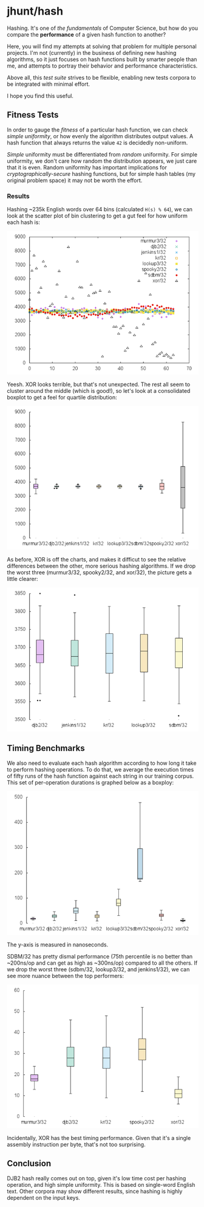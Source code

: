 jhunt/hash
==========

Hashing.  It's one of _the fundamentals_ of Computer Science, but
how do you compare the **performance** of a given hash function to
another?

Here, you will find my attempts at solving that problem for
multiple personal projects.  I'm not (currently) in the business
of defining new hashing algorithms, so it just focuses on hash
functions built by smarter people than me, and attempts to portray
their behavior and performance characteristics.

Above all, this _test suite_ strives to be flexible, enabling new
tests corpora to be integrated with minimal effort.

I hope you find this useful.

Fitness Tests
-------------

In order to gauge the _fitness_ of a particular hash function, we
can check _simple uniformity_, or how evenly the algorithm
distributes output values.  A hash function that always returns
the value `42` is decidedly non-uniform.

_Simple_ uniformity must be differentiated from _random_
uniformity.  For simple uniformity, we don't care how random the
distribution appears, we just care that it is even.  Random
uniformity has important implications for
_cryptographically-secure_ hashing functions, but for simple hash
tables (my original problem space) it may not be worth the effort.

### Results

Hashing ~235k English words over 64 bins (calculated `H(s) % 64`),
we can look at the scatter plot of bin clustering to get a gut
feel for how uniform each hash is:

![Scatter Plot](viz/bins/scatter.png)

Yeesh.  XOR looks terrible, but that's not unexpected.  The rest
all seem to cluster around the middle (which is good!), so let's
look at a consolidated boxplot to get a feel for quartile
distribution:

![Simple Uniformity Boxplot](viz/bins/boxplot.png)

As before, XOR is off the charts, and makes it difficut to see the
relative differences between the other, more serious hashing
algorithms.  If we drop the worst three (murmur3/32, spooky2/32,
and xor/32), the picture gets a little clearer:

![Box Plot (top performers)](viz/bins/fast.png)


Timing Benchmarks
-----------------

We also need to evaluate each hash algorithm according to how long
it take to perform hashing operations.  To do that, we average the
execution times of fifty runs of the hash function against each
string in our training corpus.  This set of per-operation
durations is graphed below as a boxploy:

![Execution Times](viz/ns/boxplot.png)

The y-axis is measured in nanoseconds.

SDBM/32 has pretty dismal performance (75th percentile is no
better than ~200ns/op and can get as high as ~300ns/op) compared
to all the others.  If we drop the worst three (sdbm/32,
lookup3/32, and jenkins1/32), we can see more nuance between the
top performers:

![Execution Times (top performers)](viz/ns/fast.png)

Incidentally, XOR has the best timing performance.  Given that
it's a single assembly instruction per byte, that's not too
surprising.


Conclusion
----------

DJB2 hash really comes out on top, given it's low time cost per
hashing operation, and high simple uniformity.  This is based on
single-word English text.  Other corpora may show different
results, since hashing is highly dependent on the input keys.
